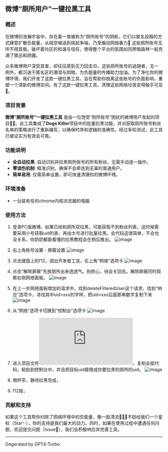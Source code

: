 

## 微博“厕所用户”一键拉黑工具

### 概述
在微博的浩瀚宇宙中，存在着一类被称为“厕所账号”的阴影，它们以匿名投稿的方式肆意扩散负能量，从隔空喊话到挑起争端，乃至煽动网络暴力💢 这些厕所账号无所不用其极，破坏着社区的和谐与信任，使得整个平台的氛围如同黑暗森林一般充满了猜忌和阴霾。

众多微博用户深受其害，却往往感到无力回击😓。这些厕所账号的追随者，无一例外，都沉迷于匿名区的潮湿与阴暗，为负能量的传播助力加油。为了净化你的微博环境，我们开发了这款一键拉黑工具，旨在帮助你脱离这些账号的负面影响，重塑一个清新的微博空间。有了这款一键拉黑工具，清理这些网络垃圾变得触手可及🧹。

### 项目背景
**微博“厕所账号”一键拉黑工具** 是由一位饱受“厕所账号”困扰的微博用户发起的项目🏄‍♂️。此工具集成了**Dogs Killer**项目中的批量拉黑功能，并对获取厕所账号粉丝名单的策略进行了重新编写，以确保时序和逻辑的准确性。经过多轮测试，此工具已被证实为有效且可靠。

### 功能说明
- **全自动拉黑**: 自动识别并拉黑厕所账号的所有粉丝，无需手动逐一操作。
- **零误伤机制**: 精准识别，确保不会牵连到无辜的普通用户。
- **简单易用**: 仅需简单设置，即可快速清理你的微博环境。
  
### 环境准备
- 一台装有任何chrome内核浏览器的电脑

### 使用方法
1. 登录PC版微博。如果已经和厕所双拉黑，可能获取不到粉丝列表，这时候需要采用小号获取uid列表，再由大号进行批量拉黑。会代码这很简单，不会也没关系，你奶奶都能看懂的拉黑教程会在稍后推出。
![image](https://github.com/tohsakrat/Ce-Mei-Killer/assets/45536831/d3ed3196-8be4-4694-80f1-418139485bdd)
3. 右上角账号设置 - 屏蔽设置
![image](https://github.com/tohsakrat/Ce-Mei-Killer/assets/45536831/10cb913f-24f8-419b-ac95-258838417408)
4. 点击键盘上的f12，调出开发者工具，右上角“网络”选项卡
![image](https://github.com/tohsakrat/Ce-Mei-Killer/assets/45536831/faadea4f-d5ff-4cc9-885e-aa8b17fe887e)
5. 点击“解除屏蔽”先放厕所出来透透气。别担心，待会关回去。解除屏蔽同时观察右侧网络面板。
![image](https://github.com/tohsakrat/Ce-Mei-Killer/assets/45536831/3c927728-74f8-4bad-b1c1-d4de20108609)
6. 在上一步网络面板增加的请求中，找到deleteFilteredUser这个请求，找到“响应”选项卡，寻找其中uid=xxx的字样，把uid=xxx后面那串数字复制下来
![image](https://github.com/tohsakrat/Ce-Mei-Killer/assets/45536831/ec1803fe-a998-4e32-892b-c097e12e9521)
7. 从“网络”选项卡切换到“控制台”选项卡
![image](https://github.com/tohsakrat/Ce-Mei-Killer/assets/45536831/76a32326-ab36-43b4-b4bb-794925350cfb)
8. 进入项目文件![Ce-Mei-Killer.js](https://github.com/tohsakrat/Ce-Mei-Killer/blob/main/Ce-Mei-Killer.js)，复制全部代码，粘贴到控制台中，并且把目标uid替换成你要拉黑的厕所的uid。
![image](https://github.com/tohsakrat/Ce-Mei-Killer/assets/45536831/530539e5-4a29-4372-8538-10ac39b4ff0d)
9. 喝杯茶，静待拉黑完成，

8. f12按，

### 贡献和支持
如果这个工具帮你扫除了网络环境中的负能量，像一股清流🌊🌊🌊不妨给我们一个星标（Star✨），你的支持是我们最大的动力。同时，如果在使用过程中遭遇任何问题，欢迎提交问题（Issue🤔），我们会积极响应并完善工具。

---

Gegerated by GPT4-Turbo
